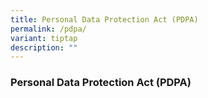 ```yaml
---
title: Personal Data Protection Act (PDPA)
permalink: /pdpa/
variant: tiptap
description: ""
---
```

<h3>Personal Data Protection Act (PDPA)</h3>
<p></p>